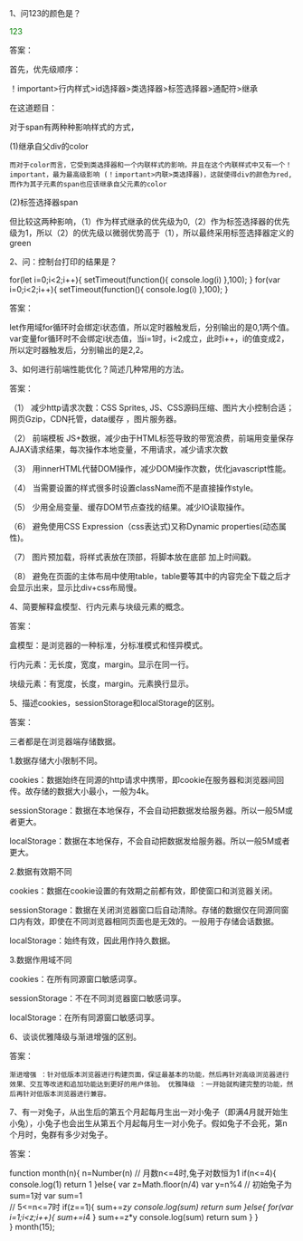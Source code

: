 1、问123的颜色是？

<style>
.main{
color:blue
}
span{
color:green
}
</style>
<div style="color:red !important"
class=""main"">
<span>123</span>
</div>

答案：

 首先，优先级顺序：

 ！important>行内样式>id选择器>类选择器>标签选择器>通配符>继承

 在这道题目：

 对于span有两种种影响样式的方式，

  (1)继承自父div的color

    而对于color而言，它受到类选择器和一个内联样式的影响，并且在这个内联样式中又有一个！important，最为最高级影响 (！important>内联>类选择器)，这就使得div的颜色为red,而作为其子元素的span也应该继承自父元素的color

  (2)标签选择器span

 但比较这两种影响，（1）作为样式继承的优先级为0,（2）作为标签选择器的优先级为1，所以（2）的优先级以微弱优势高于（1），所以最终采用标签选择器定义的green

2、问：控制台打印的结果是？

for(let i=0;i<2;i++){
  setTimeout(function(){
    console.log(i)
  },100);
}
for(var i=0;i<2;i++){
  setTimeout(function(){
    console.log(i)
  },100);
}

答案：

 let作用域for循环时会绑定i状态值，所以定时器触发后，分别输出的是0,1两个值。var变量for循环时不会绑定i状态值，当i=1时，i<2成立，此时i++，i的值变成2，所以定时器触发后，分别输出的是2,2。

3、如何进行前端性能优化？简述几种常用的方法。

答案：

 （1） 减少http请求次数：CSS Sprites, JS、CSS源码压缩、图片大小控制合适；网页Gzip，CDN托管，data缓存 ，图片服务器。

 （2） 前端模板 JS+数据，减少由于HTML标签导致的带宽浪费，前端用变量保存AJAX请求结果，每次操作本地变量，不用请求，减少请求次数

 （3） 用innerHTML代替DOM操作，减少DOM操作次数，优化javascript性能。

 （4） 当需要设置的样式很多时设置className而不是直接操作style。

 （5） 少用全局变量、缓存DOM节点查找的结果。减少IO读取操作。

 （6） 避免使用CSS Expression（css表达式)又称Dynamic properties(动态属性)。

 （7） 图片预加载，将样式表放在顶部，将脚本放在底部 加上时间戳。

 （8） 避免在页面的主体布局中使用table，table要等其中的内容完全下载之后才会显示出来，显示比div+css布局慢。

4、简要解释盒模型、行内元素与块级元素的概念。

答案：

 盒模型：是浏览器的一种标准，分标准模式和怪异模式。

 行内元素：无长度，宽度，margin。显示在同一行。

 块级元素：有宽度，长度，margin。元素换行显示。

5、描述cookies，sessionStorage和localStorage的区别。

答案：

 三者都是在浏览器端存储数据。

 1.数据存储大小限制不同。

 cookies：数据始终在同源的http请求中携带，即cookie在服务器和浏览器间回传。故存储的数据大小最小，一般为4k。

 sessionStorage：数据在本地保存，不会自动把数据发给服务器。所以一般5M或者更大。

 localStorage：数据在本地保存，不会自动把数据发给服务器。所以一般5M或者更大。

 2.数据有效期不同

 cookies：数据在cookie设置的有效期之前都有效，即使窗口和浏览器关闭。

 sessionStorage：数据在关闭浏览器窗口后自动清除。存储的数据仅在同源同窗口内有效，即使在不同浏览器相同页面也是无效的。一般用于存储会话数据。

 localStorage：始终有效，因此用作持久数据。

 3.数据作用域不同

 cookies：在所有同源窗口敏感词享。

 sessionStorage：不在不同浏览器窗口敏感词享。

 localStorage：在所有同源窗口敏感词享。

6、谈谈优雅降级与渐进增强的区别。

答案：

 `
 渐进增强 ：针对低版本浏览器进行构建页面，保证最基本的功能，然后再针对高级浏览器进行效果、交互等改进和追加功能达到更好的用户体验。
 优雅降级 ：一开始就构建完整的功能，然后再针对低版本浏览器进行兼容。
 `

7、有一对兔子，从出生后的第五个月起每月生出一对小兔子（即满4月就开始生小兔），小兔子也会出生从第五个月起每月生一对小免子。假如兔子不会死，第n个月时，兔群有多少对兔子。

答案：

function month(n){
      n=Number(n)
      // 月数n<=4时,兔子对数恒为1
      if(n<=4){
        console.log(1)
        return 1
      }else{
        var z=Math.floor(n/4)
        var y=n%4
        // 初始兔子为sum=1对
        var sum=1  
        // 5<=n<=7时
        if(z==1){
          sum+=z*y
          console.log(sum)
          return sum
        }else{
          for(var i=1;i<z;i++){
            sum+=i*4
          }
          sum+=z*y
          console.log(sum)
          return sum
        }
      }    
    }
month(15);

